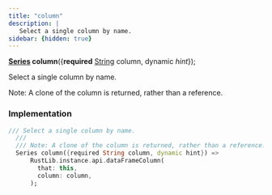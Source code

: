 ```yaml
---
title: "column"
description: |
   Select a single column by name.
sidebar: {hidden: true}
---
```

<span class="dart-code"><strong>[Series] column</strong>({<span class="nobr"><strong>required</strong> [String] column</span>, <span class="nobr">dynamic <i>hint</i></span>});</span>

 Select a single column by name.

 Note: A clone of the column is returned, rather than a reference.
### Implementation
```dart
/// Select a single column by name.
  ///
  /// Note: A clone of the column is returned, rather than a reference.
  Series column({required String column, dynamic hint}) =>
      RustLib.instance.api.dataFrameColumn(
        that: this,
        column: column,
      );
```

[Series]: /reference/classes/series/
[String]: https://api.flutter.dev/flutter/dart-core/String-class.html